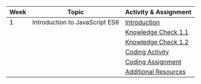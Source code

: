 | Week | Topic                  | Activity & Assignment |
|------|------------------------|-----------------------|
| 1    | Introduction to JavaScript ES6 | [Introduction](./Introduction_Instructions.pdf)         |
|      |                        | [Knowledge Check 1.1](https://docs.google.com/forms/d/1f6UtQo0zHjE_cggSv-aDGTaTB-pf9ZxDujBH1wdS0LQ)  |
|      |                        | [Knowledge Check 1.2](https://docs.google.com/forms/d/1qLj0q5dBPon-VHAHHCYa_1Sne3dapq6GVicGpJja6SU)  |
|      |                        | [Coding Activity](https://classroom.github.com/a/iYA7b5HZ)      |
|      |                        | [Coding Assignment](https://classroom.github.com/a/O8m2KO8d)    |
|      |                        | [Additional Resources](./Additional%20Resources.pdf)  |
